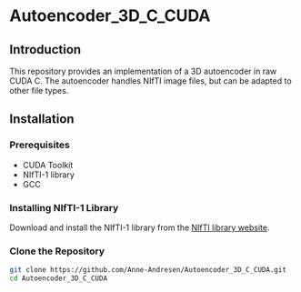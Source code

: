 # Autoencoder_3D_C_CUDA
## Introduction

This repository provides an implementation of a 3D autoencoder in raw CUDA  C. The autoencoder handles NIfTI image files, but can be adapted to other file types.

## Installation

### Prerequisites

- CUDA Toolkit
- NIfTI-1 library
- GCC

### Installing NIfTI-1 Library

Download and install the NIfTI-1 library from the [NIfTI library website](https://nifti.nimh.nih.gov/nifti-1).

### Clone the Repository

```sh
git clone https://github.com/Anne-Andresen/Autoencoder_3D_C_CUDA.git
cd Autoencoder_3D_C_CUDA